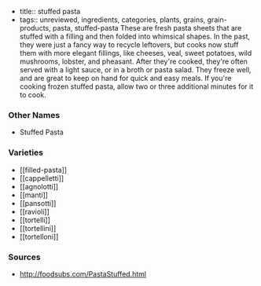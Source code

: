 - title:: stuffed pasta
- tags:: unreviewed, ingredients, categories, plants, grains, grain-products, pasta, stuffed-pasta
These are fresh pasta sheets that are stuffed with a filling and then folded into whimsical shapes. In the past, they were just a fancy way to recycle leftovers, but cooks now stuff them with more elegant fillings, like cheeses, veal, sweet potatoes, wild mushrooms, lobster, and pheasant. After they're cooked, they're often served with a light sauce, or in a broth or pasta salad. They freeze well, and are great to keep on hand for quick and easy meals. If you're cooking frozen stuffed pasta, allow two or three additional minutes for it to cook.

### Other Names

* Stuffed Pasta

### Varieties

* [[filled-pasta]]
* [[cappelletti]]
* [[agnolotti]]
* [[manti]]
* [[pansotti]]
* [[ravioli]]
* [[tortelli]]
* [[tortellini]]
* [[tortelloni]]

### Sources
* http://foodsubs.com/PastaStuffed.html
